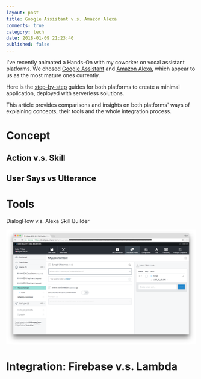 ```yaml
---
layout: post
title: Google Assistant v.s. Amazon Alexa
comments: true
category: tech
date: 2018-01-09 21:23:40
published: false
---
```


I've recently animated a Hands-On with my coworker on vocal assistant platforms. 
We chosed [Google Assistant](https://assistant.google.com/) and [Amazon Alexa](https://developer.amazon.com/alexa), 
which appear to us as the most mature ones currently.

Here is the [step-by-step](https://github.com/xebia-france/hands-on-assistant) 
guides for both platforms to create a minimal application, deployed with serverless 
solutions.

This article provides comparisons and insights on both platforms' ways of explaining 
concepts, their tools and the whole integration process. 

# Concept

## Action v.s. Skill

## User Says vs Utterance

# Tools

DialogFlow v.s. Alexa Skill Builder

![alexa-skill-builder](/assets/image/20180110/alexa-skill-builder.png)

# Integration: Firebase v.s. Lambda